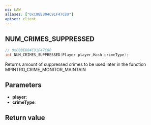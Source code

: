 ```yaml
---
ns: LAW
aliases: ["0xC08E804C91F47C80"]
apiset: client
---
```

## NUM_CRIMES_SUPPRESSED

```c
// 0xC08E804C91F47C80
int NUM_CRIMES_SUPPRESSED(Player player,Hash crimeType);
```

Returns amount of suppressed crimes to be used later in the function MPINTRO_CRIME_MONITOR_MAINTAIN

## Parameters
* **player**:
* **crimeType**:

## Return value


